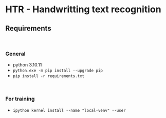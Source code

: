 # HTR - Handwritting text recognition

## Requirements

<br>

### General
* python 3.10.11
* `python.exe -m pip install --upgrade pip`
* `pip install -r requirements.txt`

<br>

### For training 
* `ipython kernel install --name "local-venv" --user`
